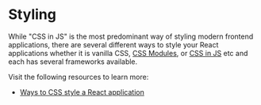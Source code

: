 # Styling

While "CSS in JS" is the most predominant way of styling modern frontend applications, there are several different ways to style your React applications whether it is vanilla CSS, [CSS Modules](https://github.com/css-modules/css-modules), or [CSS in JS](https://css-tricks.com/a-thorough-analysis-of-css-in-js/) etc and each has several frameworks available.

Visit the following resources to learn more:

- [Ways to CSS style a React application](https://www.robinwieruch.de/react-css-styling/)
